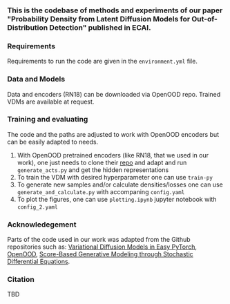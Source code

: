 ### This is the codebase of methods and experiments of our paper **"Probability Density from Latent Diffusion Models for Out-of-Distribution Detection"** published in ECAI.

### Requirements

Requirements to run the code are given in the `environment.yml` file.

### Data and Models

Data and encoders (RN18) can be downloaded via OpenOOD repo. Trained VDMs are available at request.

### Training and evaluating
The code and the paths are adjusted to work with OpenOOD encoders but can be easily adapted to needs.

1) With OpenOOD pretrained encoders (like RN18, that we used in our work), one just needs to clone their [repo](https://github.com/Jingkang50/OpenOOD/tree/main) and adapt and run `generate_acts.py` and get the hidden representations
2) To train the VDM with desired hyperparameter one can use `train-py` 
3) To generate new samples and/or calculate densities/losses one can use `generate_and_calculate.py` with accompaning `config.yaml` 
4) To plot the figures, one can use `plotting.ipynb` jupyter notebook with `config_2.yaml` 

### Acknowledegement

Parts of the code used in our work was adapted from the Github repositories such as: [Variational Diffusion Models in Easy PyTorch](https://github.com/myscience/variational-diffusion/tree/main), [OpenOOD](https://github.com/Jingkang50/OpenOOD/tree/main), [Score-Based Generative Modeling through Stochastic Differential Equations](https://github.com/yang-song/score_sde).

### Citation
TBD
